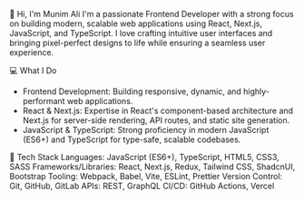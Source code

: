 👋 Hi, I'm Munim Ali
I'm a passionate Frontend Developer with a strong focus on building modern, scalable web applications using React, Next.js, JavaScript, and TypeScript. I love crafting intuitive user interfaces and bringing pixel-perfect designs to life while ensuring a seamless user experience.

💻 What I Do
- Frontend Development: Building responsive, dynamic, and highly-performant web applications.
- React & Next.js: Expertise in React's component-based architecture and Next.js for server-side rendering, API routes, and static site generation.
- JavaScript & TypeScript: Strong proficiency in modern JavaScript (ES6+) and TypeScript for type-safe, scalable codebases.

🔧 Tech Stack
Languages: JavaScript (ES6+), TypeScript, HTML5, CSS3, SASS
Frameworks/Libraries: React, Next.js, Redux, Tailwind CSS, ShadcnUI, Bootstrap
Tooling: Webpack, Babel, Vite, ESLint, Prettier
Version Control: Git, GitHub, GitLab
APIs: REST, GraphQL
CI/CD: GitHub Actions, Vercel
